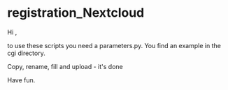 # registration_Nextcloud

Hi ,

to use these scripts you need a parameters.py.
You find an example in the cgi directory.

Copy, rename, fill and upload - it's done

Have fun.